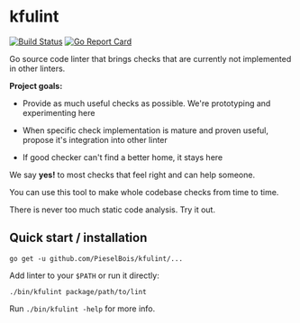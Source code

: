 # kfulint

[![Build Status](https://travis-ci.org/PieselBois/kfulint.svg?branch=master)](https://travis-ci.org/PieselBois/kfulint)
[![Go Report Card](https://goreportcard.com/badge/github.com/PieselBois/kfulint)](https://goreportcard.com/report/github.com/PieselBois/kfulint)

Go source code linter that brings checks that are currently not implemented in other linters.

**Project goals:**

- Provide as much useful checks as possible.
  We're prototyping and experimenting here

- When specific check implementation is mature and proven useful,
  propose it's integration into other linter

- If good checker can't find a better home, it stays here

We say **yes!** to most checks that feel right and can help someone.

You can use this tool to make whole codebase checks from time to time.

There is never too much static code analysis. Try it out.

## Quick start / installation

```
go get -u github.com/PieselBois/kfulint/...
```

Add linter to your `$PATH` or run it directly:

```
./bin/kfulint package/path/to/lint
```

Run `./bin/kfulint -help` for more info.
